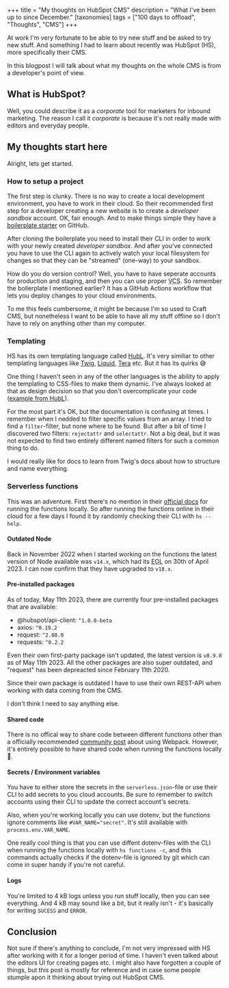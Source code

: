 +++
title = "My thoughts on HubSpot CMS"
description = "What I've been up to since December."
[taxonomies]
tags = ["100 days to offload", "Thoughts", "CMS"]
+++

At work I'm very fortunate to be able to try new stuff and be asked to try new
stuff. And something I had to learn about recently was HubSpot (HS), more
specifically their CMS.

In this blogpost I will talk about what my thoughts on the whole CMS is from a
developer's point of view.

## What is HubSpot?

Well, you could describe it as a _corporate_ tool for marketers for inbound
marketing. The reason I call it _corporate_ is because it's not really made with
editors and everyday people.

## My thoughts start here

Alright, lets get started.

### How to setup a project

The first step is clunky. There is no way to create a local development
environment, you have to work in their cloud. So their recommended first step
for a developer creating a new website is to create a _developer sandbox_
account. OK, fair enough. And to make things simple they have a [boilerplate
starter][boilerplate] on GitHub.

After cloning the boilerplate you need to install their CLI in order to work
with your newly created _developer sandbox_. And after you've connected you have
to use the CLI again to actively watch your local filesystem for changes so that
they can be "streamed" (one-way) to your sandbox.

How do you do version control? Well, you have to have seperate accounts for
production and staging, and then you can use proper
<abbr title="Version Control System">VCS</abbr>. So remember the boilerplate I
mentioned earlier? It has a GitHub Actions workflow that lets you deploy changes
to your cloud environments.

To me this feels cumbersome, it might be because I'm so used to Craft CMS, but
nonetheless I want to be able to have all my stuff offline so I don't have to
rely on anything other than my computer.

[boilerplate]: https://github.com/HubSpot/cms-theme-boilerplate

### Templating

HS has its own templating language called [HubL][hubl]. It's very similiar to
other templating languages like [Twig][twig], [Liquid][liquid], [Tera][tera]
etc. But it has its quirks 😅

One thing I haven't seen in any of the other languages is the ability to apply
the templating to CSS-files to make them dynamic. I've always looked at that as
design decision so that you don't overcomplicate your code ([example from
HubL][hubl_example]).

For the most part it's OK, but the documentation is confusing at times. I
remember when I nedded to filter specific values from an array. I tried to find
a `filter`-filter, but none where to be found. But after a bit of time I
discovered two filters: `rejectattr` and `selectattr`. Not a big deal, but it
was not expected to find two entirely different named filters for such a common
thing to do.

I would really like for docs to learn from Twig's docs about how to structure
and name everything.

[hubl]: https://developers.hubspot.com/docs/cms/hubl
[twig]: https://twig.symfony.com/
[liquid]: https://shopify.github.io/liquid/
[tera]: https://tera.netlify.app/docs/
[hubl_example]:
  https://github.com/HubSpot/cms-theme-boilerplate/blob/main/src/css/theme-overrides.css

### Serverless functions

This was an adventure. First there's no mention in their [official
docs][serverless_docs] for running the functions locally. So after running the
functions online in their cloud for a few days I found it by randomly checking
their CLI with `hs --help`.

[serverless_docs]:
  https://developers.hubspot.com/docs/cms/data/serverless-functions

#### Outdated Node

Back in November 2022 when I started working on the functions the latest version
of Node available was `v14.x`, which had its
<abbr title="End of Life">EOL</abbr> on 30th of April 2023. I can now confirm
that they have upgraded to `v18.x`.

#### Pre-installed packages

As of today, May 11th 2023, there are currently four pre-installed packages that
are available:

- @hubspot/api-client: `^1.0.0-beta`
- axios: `^0.19.2`
- request: `^2.88.0`
- requests: `^0.2.2`

Even their own first-party package isn't updated, the latest version is `v8.9.0`
as of May 11th 2023. All the other packages are also super outdated, and
"request" has been depreacted since February 11th 2020.

Since their own package is outdated I have to use their own REST-API when
working with data coming from the CMS.

I don't think I need to say anything else.

#### Shared code

There is no offical way to share code between different functions other than a
officially recommended [community post][hs_split] about using Webpack. However,
it's entirely possible to have shared code when running the functions locally
🤷.

[hs_split]:
  https://community.hubspot.com/t5/APIs-Integrations/Import-packages-in-serverless-functions/m-p/346620

#### Secrets / Environment variables

You have to either store the secrets in the `serverless.json`-file or use their
CLI to add secrets to you cloud accounts. Be sure to remember to switch accounts
using their CLI to update the correct account's secrets.

Also, when you're working locally you can use dotenv, but the functions ignore
comments like `#VAR_NAME="secret"`. It's still available with
`process.env.VAR_NAME`.

One really cool thing is that you can use diffent dotenv-files with the CLI when
running the functions locally with `hs functions -c`, and this commands actually
checks if the dotenv-file is ignored by git which can come in super handy if
you're not careful.

#### Logs

You're limited to 4 kB logs unless you run stuff locally, then you can see
everything. And 4 kB may sound like a bit, but it really isn't - it's basically
for writing `SUCESS` and `ERROR`.

## Conclusion

Not sure if there's anything to conclude, I'm not very impressed with HS after
working with it for a longer period of time. I haven't even talked about the
editors UI for creating pages etc. I might also have forgotten a couple of
things, but this post is mostly for reference and in case some people stumple
apon it thinking about trying out HubSpot CMS.
